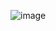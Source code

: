 ![image](https://github.com/MightEnlightenYou/LocalDev/assets/86793055/8b572209-2991-4d57-a206-f88d02fb9a4e)
